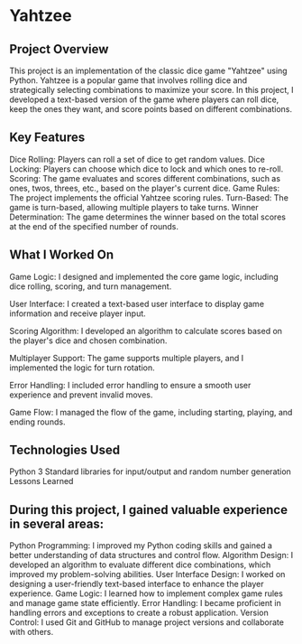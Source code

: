 # Yahtzee
## Project Overview
This project is an implementation of the classic dice game "Yahtzee" using Python. Yahtzee is a popular game that involves rolling dice and strategically selecting combinations to maximize your score. In this project, I developed a text-based version of the game where players can roll dice, keep the ones they want, and score points based on different combinations.

## Key Features
Dice Rolling: Players can roll a set of dice to get random values.
Dice Locking: Players can choose which dice to lock and which ones to re-roll.
Scoring: The game evaluates and scores different combinations, such as ones, twos, threes, etc., based on the player's current dice.
Game Rules: The project implements the official Yahtzee scoring rules.
Turn-Based: The game is turn-based, allowing multiple players to take turns.
Winner Determination: The game determines the winner based on the total scores at the end of the specified number of rounds.

## What I Worked On
Game Logic: I designed and implemented the core game logic, including dice rolling, scoring, and turn management.

User Interface: I created a text-based user interface to display game information and receive player input.

Scoring Algorithm: I developed an algorithm to calculate scores based on the player's dice and chosen combination.

Multiplayer Support: The game supports multiple players, and I implemented the logic for turn rotation.

Error Handling: I included error handling to ensure a smooth user experience and prevent invalid moves.

Game Flow: I managed the flow of the game, including starting, playing, and ending rounds.

## Technologies Used
Python 3
Standard libraries for input/output and random number generation
Lessons Learned

## During this project, I gained valuable experience in several areas:
Python Programming: I improved my Python coding skills and gained a better understanding of data structures and control flow.
Algorithm Design: I developed an algorithm to evaluate different dice combinations, which improved my problem-solving abilities.
User Interface Design: I worked on designing a user-friendly text-based interface to enhance the player experience.
Game Logic: I learned how to implement complex game rules and manage game state efficiently.
Error Handling: I became proficient in handling errors and exceptions to create a robust application.
Version Control: I used Git and GitHub to manage project versions and collaborate with others.






